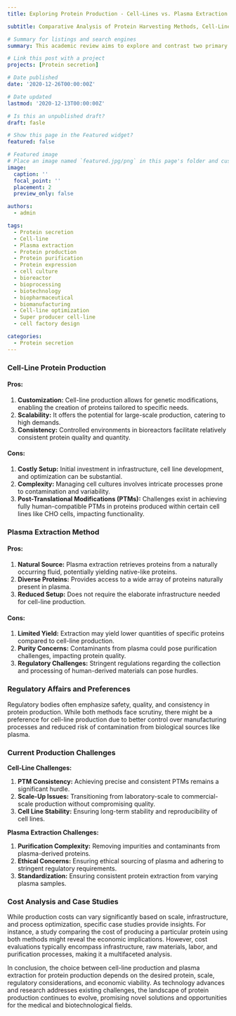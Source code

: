 ```yaml
---
title: Exploring Protein Production - Cell-Lines vs. Plasma Extraction Methods

subtitle: Comparative Analysis of Protein Harvesting Methods, Cell-Line Production vs. Plasma Extraction

# Summary for listings and search engines
summary: This academic review aims to explore and contrast two primary methods employed in the procurement of proteins for therapeutic and research applications. Cell-line protein production and extraction from plasma. The comparison involves an in-depth examination of the advantages, limitations, regulatory nuances, production challenges, and economic implications associated with each method. By dissecting these intricacies, this study seeks to provide a comprehensive understanding of the complexities and implications underlying protein production methodologies.

# Link this post with a project
projects: [Protein secretion]

# Date published
date: '2020-12-26T00:00:00Z'

# Date updated
lastmod: '2020-12-13T00:00:00Z'

# Is this an unpublished draft?
draft: fasle

# Show this page in the Featured widget?
featured: false

# Featured image
# Place an image named `featured.jpg/png` in this page's folder and customize its options here.
image:
  caption: ''
  focal_point: ''
  placement: 2
  preview_only: false

authors:
  - admin

tags:
  - Protein secretion
  - Cell-line
  - Plasma extraction
  - Protein production
  - Protein purification
  - Protein expression
  - cell culture
  - bioreactor
  - bioprocessing
  - biotechnology
  - biopharmaceutical
  - biomanufacturing
  - Cell-line optimization
  - Super producer cell-line
  - cell factory design

categories:
  - Protein secretion
---
```


### Cell-Line Protein Production

#### Pros:
1. **Customization:** Cell-line production allows for genetic modifications, enabling the creation of proteins tailored to specific needs.
2. **Scalability:** It offers the potential for large-scale production, catering to high demands.
3. **Consistency:** Controlled environments in bioreactors facilitate relatively consistent protein quality and quantity.
   
#### Cons:
1. **Costly Setup:** Initial investment in infrastructure, cell line development, and optimization can be substantial.
2. **Complexity:** Managing cell cultures involves intricate processes prone to contamination and variability.
3. **Post-Translational Modifications (PTMs):** Challenges exist in achieving fully human-compatible PTMs in proteins produced within certain cell lines like CHO cells, impacting functionality.

### Plasma Extraction Method

#### Pros:
1. **Natural Source:** Plasma extraction retrieves proteins from a naturally occurring fluid, potentially yielding native-like proteins.
2. **Diverse Proteins:** Provides access to a wide array of proteins naturally present in plasma.
3. **Reduced Setup:** Does not require the elaborate infrastructure needed for cell-line production.

#### Cons:
1. **Limited Yield:** Extraction may yield lower quantities of specific proteins compared to cell-line production.
2. **Purity Concerns:** Contaminants from plasma could pose purification challenges, impacting protein quality.
3. **Regulatory Challenges:** Stringent regulations regarding the collection and processing of human-derived materials can pose hurdles.

### Regulatory Affairs and Preferences

Regulatory bodies often emphasize safety, quality, and consistency in protein production. While both methods face scrutiny, there might be a preference for cell-line production due to better control over manufacturing processes and reduced risk of contamination from biological sources like plasma.

### Current Production Challenges

**Cell-Line Challenges:**
1. **PTM Consistency:** Achieving precise and consistent PTMs remains a significant hurdle.
2. **Scale-Up Issues:** Transitioning from laboratory-scale to commercial-scale production without compromising quality.
3. **Cell Line Stability:** Ensuring long-term stability and reproducibility of cell lines.

**Plasma Extraction Challenges:**
1. **Purification Complexity:** Removing impurities and contaminants from plasma-derived proteins.
2. **Ethical Concerns:** Ensuring ethical sourcing of plasma and adhering to stringent regulatory requirements.
3. **Standardization:** Ensuring consistent protein extraction from varying plasma samples.

### Cost Analysis and Case Studies

While production costs can vary significantly based on scale, infrastructure, and process optimization, specific case studies provide insights. For instance, a study comparing the cost of producing a particular protein using both methods might reveal the economic implications. However, cost evaluations typically encompass infrastructure, raw materials, labor, and purification processes, making it a multifaceted analysis.

In conclusion, the choice between cell-line production and plasma extraction for protein production depends on the desired protein, scale, regulatory considerations, and economic viability. As technology advances and research addresses existing challenges, the landscape of protein production continues to evolve, promising novel solutions and opportunities for the medical and biotechnological fields.

